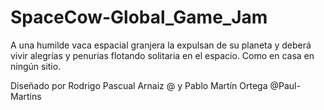 # SpaceCow-Global_Game_Jam
A una humilde vaca espacial granjera la expulsan de su planeta y deberá vivir alegrías y penurias flotando solitaria en el espacio. Como en casa en ningún sitio.

Diseñado por Rodrigo Pascual Arnaiz @ y 	Pablo Martín Ortega @Paul-Martins
